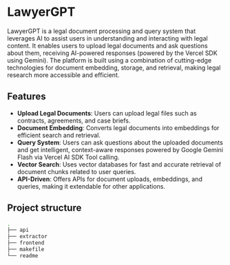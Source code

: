 # LawyerGPT

LawyerGPT is a legal document processing and query system that leverages AI to assist users in understanding and interacting with legal content. It enables users to upload legal documents and ask questions about them, receiving AI-powered responses (powered by the Vercel SDK using Gemini). The platform is built using a combination of cutting-edge technologies for document embedding, storage, and retrieval, making legal research more accessible and efficient.

## Features

- **Upload Legal Documents**: Users can upload legal files such as contracts, agreements, and case briefs.
- **Document Embedding**: Converts legal documents into embeddings for efficient search and retrieval.
- **Query System**: Users can ask questions about the uploaded documents and get intelligent, context-aware responses powered by Google Gemini Flash via Vercel AI SDK Tool calling.
- **Vector Search**: Uses vector databases for fast and accurate retrieval of document chunks related to user queries.
- **API-Driven**: Offers APIs for document uploads, embeddings, and queries, making it extendable for other applications.

## Project structure

```bash
.
├── api
├── extractor
├── frontend
├── makefile
└── readme
```
